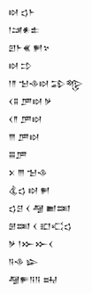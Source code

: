 <div class='block'>
<div class='line'>𒊭 𒌓𒈨</div>
<div class='line'>𒁹𒁼𒀭𒉺</div>
<div class='line'>𒇻𒈨𒌍 𒂍𒆳</div>
<div class='line'>𒊭 𒄞</div>
<div class='line'>𒁹𒈫 𒈠𒈾𒊭 𒁉𒈜</div>
<div class='line'>𒌋𒐉 𒂆𒊭 𒃻</div>
<div class='line'>𒌋𒈫 𒂆𒊭</div>
<div class='line'>𒐈 𒂆𒊭</div>
<div class='line'>𒐋𒂆</div>
<div class='line'>𒉽 𒐈 𒈠𒈾</div>
<div class='line'>𒆬𒌓 𒊭 𒂍</div>
<div class='line'>𒌓𒆪 𒌋 𒆷 𒆤𒌅</div>
<div class='line'>𒇡𒌅 𒌋 𒊬𒄣𒌓</div>
<div class='line'>𒃻 𒁹𒁍𒁍𒌋</div>
<div class='line'>𒀀𒈾 𒇽</div>
<div class='line'>𒆷𒊓𒀀𒀀 𒊻</div>
</div>
